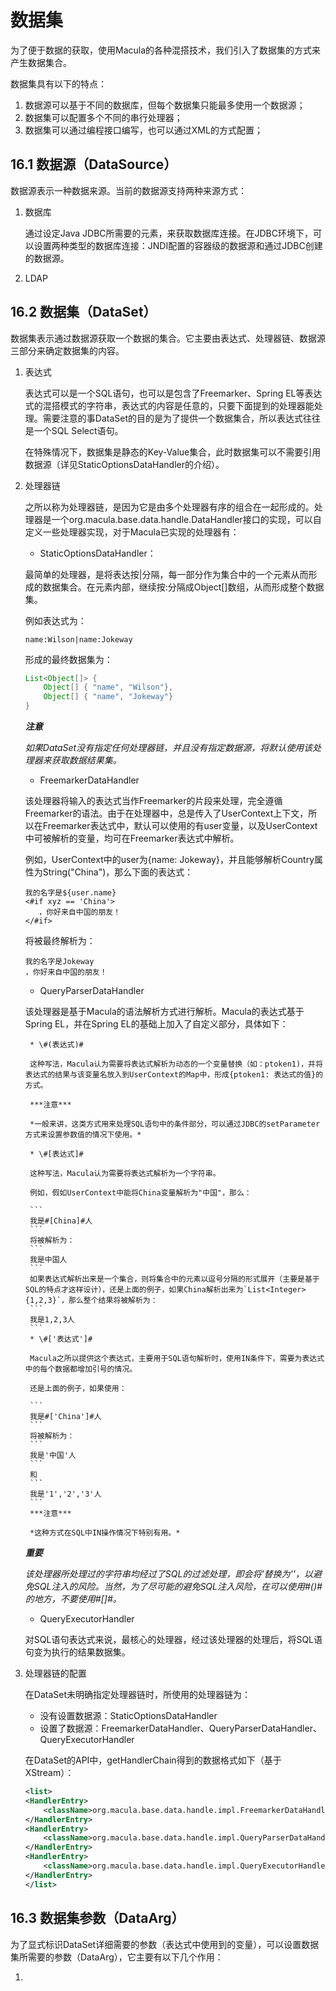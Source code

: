# 数据集

为了便于数据的获取，使用Macula的各种混搭技术，我们引入了数据集的方式来产生数据集合。

数据集具有以下的特点：

1. 数据源可以基于不同的数据库，但每个数据集只能最多使用一个数据源；
2. 数据集可以配置多个不同的串行处理器；
3. 数据集可以通过编程接口编写，也可以通过XML的方式配置；

## 16.1 数据源（DataSource）

数据源表示一种数据来源。当前的数据源支持两种来源方式：

1. 数据库

    通过设定Java JDBC所需要的元素，来获取数据库连接。在JDBC环境下，可以设置两种类型的数据库连接：JNDI配置的容器级的数据源和通过JDBC创建的数据源。
    
2. LDAP

## 16.2 数据集（DataSet）

数据集表示通过数据源获取一个数据的集合。它主要由表达式、处理器链、数据源三部分来确定数据集的内容。

1. 表达式
    
    表达式可以是一个SQL语句，也可以是包含了Freemarker、Spring EL等表达式的混搭模式的字符串，表达式的内容是任意的，只要下面提到的处理器能处理。需要注意的事DataSet的目的是为了提供一个数据集合，所以表达式往往是一个SQL Select语句。

    在特殊情况下，数据集是静态的Key-Value集合，此时数据集可以不需要引用数据源（详见StaticOptionsDataHandler的介绍）。
    
2. 处理器链

    之所以称为处理器链，是因为它是由多个处理器有序的组合在一起形成的。处理器是一个org.macula.base.data.handle.DataHandler接口的实现，可以自定义一些处理器实现，对于Macula已实现的处理器有：
    
    * StaticOptionsDataHandler：
    
    最简单的处理器，是将表达按|分隔，每一部分作为集合中的一个元素从而形成的数据集合。在元素内部，继续按:分隔成Object[]数组，从而形成整个数据集。
    
    例如表达式为：
    
    ```
    name:Wilson|name:Jokeway
    ```
    
    形成的最终数据集为：
    ```java
    List<Object[]> {
        Object[] { "name", "Wilson"},
        Object[] { "name", "Jokeway"}
    }
    ```
    
    ***注意***
    
    *如果DataSet没有指定任何处理器链，并且没有指定数据源，将默认使用该处理器来获取数据结果集。*
    
    * FreemarkerDataHandler
    
    该处理器将输入的表达式当作Freemarker的片段来处理，完全遵循Freemarker的语法。由于在处理器中，总是传入了UserContext上下文，所以在Freemarker表达式中，默认可以使用的有user变量，以及UserContext中可被解析的变量，均可在Freemarker表达式中解析。

    例如，UserContext中的user为{name: Jokeway}，并且能够解析Country属性为String("China")，那么下面的表达式：
    
    ```
    我的名字是${user.name}
    <#if xyz == 'China'>
       ，你好来自中国的朋友！
    </#if>
    ```
    
    将被最终解析为：
    
    ```
    我的名字是Jokeway
    ，你好来自中国的朋友！
    ```
    
    * QueryParserDataHandler
    
    该处理器是基于Macula的语法解析方式进行解析。Macula的表达式基于Spring EL，并在Spring EL的基础上加入了自定义部分，具体如下：
    
        * \#(表达式)#
        
        这种写法，Macula认为需要将表达式解析为动态的一个变量替换（如：ptoken1)，并将表达式的结果与该变量名放入到UserContext的Map中，形成{ptoken1: 表达式的值}的方式。
        
        ***注意***
        
        *一般来讲，这类方式用来处理SQL语句中的条件部分，可以通过JDBC的setParameter方式来设置参数值的情况下使用。*
        
        * \#[表达式]#
        
        这种写法，Macula认为需要将表达式解析为一个字符串。

        例如，假如UserContext中能将China变量解析为"中国"，那么：
        
        ```
        我是#[China]#人
        ```
        将被解析为：
        ```
        我是中国人
        ```
        如果表达式解析出来是一个集合，则将集合中的元素以逗号分隔的形式展开（主要是基于SQL的特点才这样设计），还是上面的例子，如果China解析出来为`List<Integer>{1,2,3}`，那么整个结果将被解析为：
        ```
        我是1,2,3人
        ```
        * \#['表达式']#
        
        Macula之所以提供这个表达式，主要用于SQL语句解析时，使用IN条件下，需要为表达式中的每个数据都增加引号的情况。

        还是上面的例子，如果使用：
        
        ```
        我是#['China']#人
        ```
        将被解析为：
        ```
        我是'中国'人
        ```
        和
        ```
        我是'1','2','3'人
        ```
        ***注意***
        
        *这种方式在SQL中IN操作情况下特别有用。*
        
    ***重要***
    
    *该处理器所处理过的字符串均经过了SQL的过滤处理，即会将'替换为''，以避免SQL注入的风险。当然，为了尽可能的避免SQL注入风险，在可以使用#()#的地方，不要使用#[]#。*
    
    * QueryExecutorHandler
    
    对SQL语句表达式来说，最核心的处理器，经过该处理器的处理后，将SQL语句变为执行的结果数据集。
    
3. 处理器链的配置

    在DataSet未明确指定处理器链时，所使用的处理器链为：
    
    * 没有设置数据源：StaticOptionsDataHandler
    * 设置了数据源：FreemarkerDataHandler、QueryParserDataHandler、QueryExecutorHandler
    
    在DataSet的API中，getHandlerChain得到的数据格式如下（基于XStream）：

    ```xml
    <list>
    <HandlerEntry>
        <className>org.macula.base.data.handle.impl.FreemarkerDataHandler</className>
    </HandlerEntry>
    <HandlerEntry>
        <className>org.macula.base.data.handle.impl.QueryParserDataHandler</className>
    </HandlerEntry>
    <HandlerEntry>
        <className>org.macula.base.data.handle.impl.QueryExecutorHandler</className>
    </HandlerEntry>
    </list>
    ```

## 16.3 数据集参数（DataArg）

为了显式标识DataSet详细需要的参数（表达式中使用到的变量），可以设置数据集所需要的参数（DataArg），它主要有以下几个作用：

1. 
        
        
        
        


